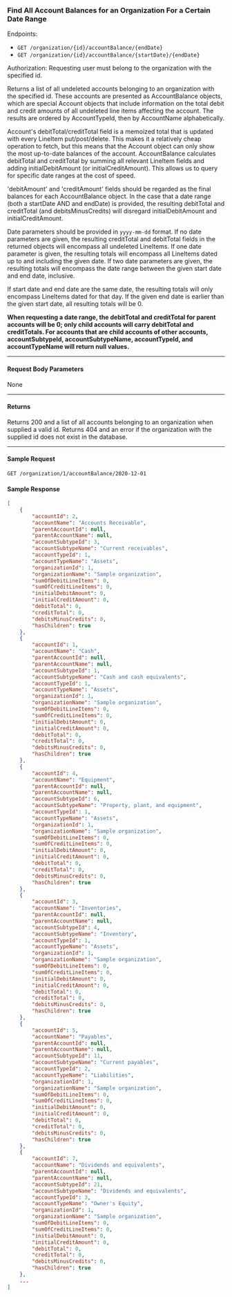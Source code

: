 ### Find All Account Balances for an Organization For a Certain Date Range
Endpoints: 
- `GET /organization/{id}/accountBalance/{endDate}`
- `GET /organization/{id}/accountBalance/{startDate}/{endDate}`



Authorization: Requesting user must belong to the organization with the specified id.

Returns a list of all undeleted accounts belonging to an organization with the specified id. These accounts are presented as AccountBalance objects, which are special Account objects that include information on the total debit and credit amounts of all undeleted line items affecting the account. The results are ordered by AccountTypeId, then by AccountName alphabetically.

Account's debitTotal/creditTotal field is a memoized total that is updated with every LineItem put/post/delete. This makes it a relatively cheap operation to fetch, but this means that the Account object can only show the most up-to-date balances of the account. AccountBalance calculates debitTotal and creditTotal by summing all relevant LineItem fields and adding initialDebitAmount (or initialCreditAmount). This allows us to query for specific date ranges at the cost of speed.

'debitAmount' and 'creditAmount' fields should be regarded as the final balances for each AccountBalance object. In the case that a date range (both a startDate AND and endDate) is provided, the resulting debitTotal and creditTotal (and debitsMinusCredits) will disregard initialDebitAmount and initialCreditAmount.


Date parameters should be provided in `yyyy-mm-dd` format. If no date parameters are given, the resulting creditTotal and debitTotal fields in the returned objects will encompass all undeleted LineItems. If one date parameter is given, the resulting totals will encompass all LineItems dated up to and including the given date. If two date parameters are given, the resulting totals will encompass the date range between the given start date and end date, inclusive.

If start date and end date are the same date, the resulting totals will only encompass LineItems dated for that day. If the given end date is earlier than the given start date, all resulting totals will be 0.

**When requesting a date range, the debitTotal and creditTotal for parent accounts will be 0; only child accounts will carry debitTotal and creditTotals. For accounts that are child accounts of other accounts, accountSubtypeId, accountSubtypeName, accountTypeId, and accountTypeName will return null values.**
___
#### Request Body Parameters
None
___
#### Returns
Returns 200 and a list of all accounts belonging to an organization when supplied a valid id. Returns 404 and an error if the organization with the supplied id does not exist in the database.
___
#### Sample Request
`GET /organization/1/accountBalance/2020-12-01`
<br/>

#### Sample Response
```json
[
    {
        "accountId": 2,
        "accountName": "Accounts Receivable",
        "parentAccountId": null,
        "parentAccountName": null,
        "accountSubtypeId": 3,
        "accountSubtypeName": "Current receivables",
        "accountTypeId": 1,
        "accountTypeName": "Assets",
        "organizationId": 1,
        "organizationName": "Sample organization",
        "sumOfDebitLineItems": 0,
        "sumOfCreditLineItems": 0,
        "initialDebitAmount": 0,
        "initialCreditAmount": 0,
        "debitTotal": 0,
        "creditTotal": 0,
        "debitsMinusCredits": 0,
        "hasChildren": true
    },
    {
        "accountId": 1,
        "accountName": "Cash",
        "parentAccountId": null,
        "parentAccountName": null,
        "accountSubtypeId": 1,
        "accountSubtypeName": "Cash and cash equivalents",
        "accountTypeId": 1,
        "accountTypeName": "Assets",
        "organizationId": 1,
        "organizationName": "Sample organization",
        "sumOfDebitLineItems": 0,
        "sumOfCreditLineItems": 0,
        "initialDebitAmount": 0,
        "initialCreditAmount": 0,
        "debitTotal": 0,
        "creditTotal": 0,
        "debitsMinusCredits": 0,
        "hasChildren": true
    },
    {
        "accountId": 4,
        "accountName": "Equipment",
        "parentAccountId": null,
        "parentAccountName": null,
        "accountSubtypeId": 6,
        "accountSubtypeName": "Property, plant, and equipment",
        "accountTypeId": 1,
        "accountTypeName": "Assets",
        "organizationId": 1,
        "organizationName": "Sample organization",
        "sumOfDebitLineItems": 0,
        "sumOfCreditLineItems": 0,
        "initialDebitAmount": 0,
        "initialCreditAmount": 0,
        "debitTotal": 0,
        "creditTotal": 0,
        "debitsMinusCredits": 0,
        "hasChildren": true
    },
    {
        "accountId": 3,
        "accountName": "Inventories",
        "parentAccountId": null,
        "parentAccountName": null,
        "accountSubtypeId": 4,
        "accountSubtypeName": "Inventory",
        "accountTypeId": 1,
        "accountTypeName": "Assets",
        "organizationId": 1,
        "organizationName": "Sample organization",
        "sumOfDebitLineItems": 0,
        "sumOfCreditLineItems": 0,
        "initialDebitAmount": 0,
        "initialCreditAmount": 0,
        "debitTotal": 0,
        "creditTotal": 0,
        "debitsMinusCredits": 0,
        "hasChildren": true
    },
    {
        "accountId": 5,
        "accountName": "Payables",
        "parentAccountId": null,
        "parentAccountName": null,
        "accountSubtypeId": 11,
        "accountSubtypeName": "Current payables",
        "accountTypeId": 2,
        "accountTypeName": "Liabilities",
        "organizationId": 1,
        "organizationName": "Sample organization",
        "sumOfDebitLineItems": 0,
        "sumOfCreditLineItems": 0,
        "initialDebitAmount": 0,
        "initialCreditAmount": 0,
        "debitTotal": 0,
        "creditTotal": 0,
        "debitsMinusCredits": 0,
        "hasChildren": true
    },
    {
        "accountId": 7,
        "accountName": "Dividends and equivalents",
        "parentAccountId": null,
        "parentAccountName": null,
        "accountSubtypeId": 21,
        "accountSubtypeName": "Dividends and equivalents",
        "accountTypeId": 3,
        "accountTypeName": "Owner's Equity",
        "organizationId": 1,
        "organizationName": "Sample organization",
        "sumOfDebitLineItems": 0,
        "sumOfCreditLineItems": 0,
        "initialDebitAmount": 0,
        "initialCreditAmount": 0,
        "debitTotal": 0,
        "creditTotal": 0,
        "debitsMinusCredits": 0,
        "hasChildren": true
    },
	...
]
```